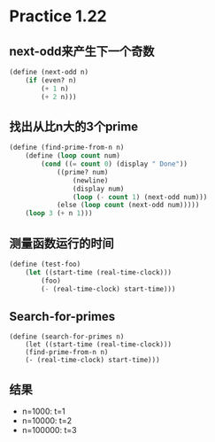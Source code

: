 # Practice 1.22

## next-odd来产生下一个奇数
```lisp
(define (next-odd n)
    (if (even? n)
        (+ 1 n)
        (+ 2 n)))
```

## 找出从比n大的3个prime
```lisp
(define (find-prime-from-n n)
    (define (loop count num)
        (cond ((= count 0) (display " Done"))
            ((prime? num) 
                (newline)
                (display num)
                (loop (- count 1) (next-odd num)))
            (else (loop count (next-odd num)))))
    (loop 3 (+ n 1)))
```

## 测量函数运行的时间
```lisp
(define (test-foo)
    (let ((start-time (real-time-clock)))
        (foo)
        (- (real-time-clock) start-time)))
```

## Search-for-primes
```
(define (search-for-primes n)
    (let ((start-time (real-time-clock)))
    (find-prime-from-n n)
    (- (real-time-clock) start-time)))
```

## 结果
- n=1000: t=1
- n=10000: t=2
- n=100000: t=3
